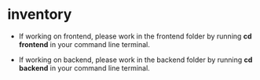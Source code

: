 # inventory

- If working on frontend, please work in the frontend folder by running **cd frontend** in your command line terminal. 


- If working on backend, please work in the backend folder by running **cd backend** in your command line terminal. 


